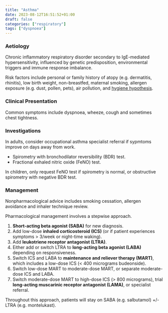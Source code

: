 ```yaml
---
title: "Asthma"
date: 2023-08-12T16:51:52+01:00
draft: false
categories: ["respiratory"]
tags: ["dyspnoea"]
---
```


### Aetiology

Chronic inflammatory respiratory disorder secondary to IgE-mediated hypersensitivity, influenced by genetic predisposition, environmental triggers and immune response imbalance.

Risk factors include personal or family history of atopy (e.g. dermatitis, rhinitis), low birth weight, non-breastfed, maternal smoking, allergen exposure (e.g. dust, pollen, pets), air pollution, and [hygiene hypothesis]("https://en.wikipedia.org/wiki/Hygiene_hypothesis#:~:text=In%20medicine%2C%20the%20hygiene%20hypothesis,by%20strengthening%20the%20immune%20system.").

### Clinical Presentation

Common symptoms include dyspnoea, wheeze, cough and sometimes chest tightness.

### Investigations

In adults, consider occupational asthma specialist referral if sypmtoms improve on days away from work.
- Spirometry with bronchodilator reversibility (BDR) test.
- Fractional exhaled nitric oxide (FeNO) test.

In children, only request FeNO test if spirometry is normal, or obstructive spirometry with negative BDR test.

### Management

Nonpharmacological advice includes smoking cessation, allergen avoidance and inhaler technique review. 

Pharmacological management involves a stepwise approach.
1. **Short-acting beta agonist (SABA)** for new diagnosis.
2. Add low-dose **inhaled corticosteroid (ICS)** (or if patient experiences symptoms > 3/week or night-time waking).
3. Add **leukotriene receptor antagonist (LTRA)**.
4. Either add or switch LTRA to **long-acting beta agonist (LABA)** depending on responsiveness.
5. Switch ICS and LABA to **maintenance and reliever therapy (MART)**, which includes a low-dose ICS (< 400 micrograms budeonside).
6. Switch low-dose MART to moderate-dose MART, or separate moderate-dose ICS and LABA.
7. Switch moderate-dose MART to high-dose ICS (> 800 micrograms), trial **long-acting muscarinic receptor antagonist (LAMA)**, or specialist referral.

Throughout this approach, patients will stay on SABA (e.g. salbutamol) +/- LTRA (e.g. montelukast).



